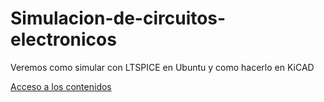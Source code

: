 # Simulacion-de-circuitos-electronicos
Veremos como simular con LTSPICE en Ubuntu y como hacerlo en KiCAD 

[Acceso a los contenidos](https://clubroboticagranada.github.io/semaforo-optico-acustico-CO2/)
